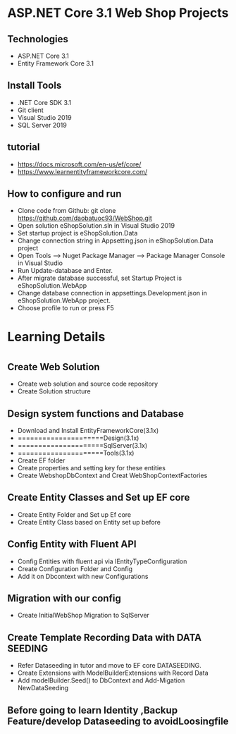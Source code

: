 # ASP.NET Core 3.1 Web Shop Projects
## Technologies
- ASP.NET Core 3.1
- Entity Framework Core 3.1
## Install Tools
- .NET Core SDK 3.1
- Git client
- Visual Studio 2019
- SQL Server 2019
##  tutorial
- https://docs.microsoft.com/en-us/ef/core/
- https://www.learnentityframeworkcore.com/
## How to configure and run
- Clone code from Github: git clone https://github.com/daobatuoc93/WebShop.git
- Open solution eShopSolution.sln in Visual Studio 2019
- Set startup project is eShopSolution.Data
- Change connection string in Appsetting.json in eShopSolution.Data project
- Open Tools --> Nuget Package Manager -->  Package Manager Console in Visual Studio
- Run Update-database and Enter.
- After migrate database successful, set Startup Project is eShopSolution.WebApp
- Change database connection in appsettings.Development.json in eShopSolution.WebApp project.
- Choose profile to run or press F5
#
# Learning Details
#
## Create Web Solution
- Create web solution and source code repository
- Create Solution structure
## Design system functions and Database
- Download and Install EntityFrameworkCore(3.1x)
- =====================Design(3.1x)
- =====================SqlServer(3.1x)
- =====================Tools(3.1x)
- Create EF folder
- Create properties and setting key for these entities 
- Create WebshopDbContext and Creat WebShopContextFactories
## Create Entity Classes and Set up EF core
- Create Entity Folder and Set up Ef core
- Create Entity Class based on Entity set up before
## Config Entity with Fluent API 
- Config Entities with fluent api via IEntityTypeConfiguration
- Create Configuration Folder and Config 
- Add it on Dbcontext with new Configurations
## Migration with our config
- Create InitialWebShop Migration to SqlServer
## Create Template Recording Data with DATA SEEDING
- Refer Dataseeding in tutor and move to EF core DATASEEDING.
- Create Extensions with ModelBuilderExtensions with Record Data
- Add modelBuilder.Seed() to DbContext and Add-Migation NewDataSeeding 
## Before going to learn Identity ,Backup Feature/develop Dataseeding to avoidLoosingfile